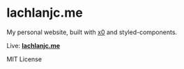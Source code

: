 # lachlanjc.me

My personal website, built with [x0](https://compositor.io/x0) and styled-components.

Live: [**lachlanjc.me**](https://lachlanjc.me)

MIT License
